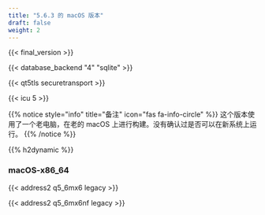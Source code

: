 ```yaml
---
title: "5.6.3 的 macOS 版本"
draft: false
weight: 2
---
```


{{< final_version >}}

{{< database_backend "4" "sqlite" >}}

{{< qt5tls securetransport >}}

{{< icu 5 >}}

{{% notice style="info" title="备注"  icon="fas fa-info-circle" %}}
这个版本使用了一个老电脑，在老的 macOS 上进行构建。没有确认过是否可以在新系统上运行。
{{% /notice %}}

{{% h2dynamic %}}

### macOS-x86_64

{{< address2 q5_6mx6 legacy >}}

{{< address2 q5_6mx6nf legacy >}}
